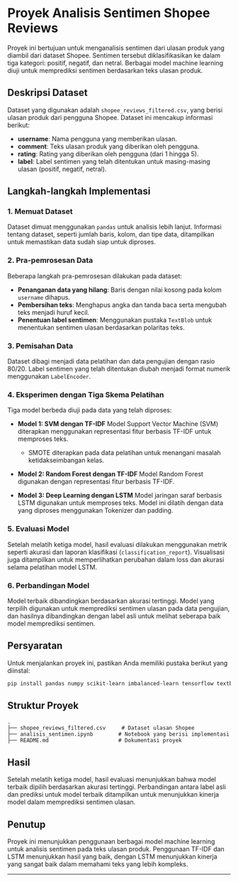 # Proyek Analisis Sentimen Shopee Reviews

Proyek ini bertujuan untuk menganalisis sentimen dari ulasan produk yang diambil dari dataset Shopee. Sentimen tersebut diklasifikasikan ke dalam tiga kategori: positif, negatif, dan netral. Berbagai model machine learning diuji untuk memprediksi sentimen berdasarkan teks ulasan produk.

## Deskripsi Dataset

Dataset yang digunakan adalah `shopee_reviews_filtered.csv`, yang berisi ulasan produk dari pengguna Shopee. Dataset ini mencakup informasi berikut:

- **username**: Nama pengguna yang memberikan ulasan.
- **comment**: Teks ulasan produk yang diberikan oleh pengguna.
- **rating**: Rating yang diberikan oleh pengguna (dari 1 hingga 5).
- **label**: Label sentimen yang telah ditentukan untuk masing-masing ulasan (positif, negatif, netral).

## Langkah-langkah Implementasi

### 1. **Memuat Dataset**
Dataset dimuat menggunakan `pandas` untuk analisis lebih lanjut. Informasi tentang dataset, seperti jumlah baris, kolom, dan tipe data, ditampilkan untuk memastikan data sudah siap untuk diproses.

### 2. **Pra-pemrosesan Data**
Beberapa langkah pra-pemrosesan dilakukan pada dataset:

- **Penanganan data yang hilang**: Baris dengan nilai kosong pada kolom `username` dihapus.
- **Pembersihan teks**: Menghapus angka dan tanda baca serta mengubah teks menjadi huruf kecil.
- **Penentuan label sentimen**: Menggunakan pustaka `TextBlob` untuk menentukan sentimen ulasan berdasarkan polaritas teks.

### 3. **Pemisahan Data**
Dataset dibagi menjadi data pelatihan dan data pengujian dengan rasio 80/20. Label sentimen yang telah ditentukan diubah menjadi format numerik menggunakan `LabelEncoder`.

### 4. **Eksperimen dengan Tiga Skema Pelatihan**
Tiga model berbeda diuji pada data yang telah diproses:

- **Model 1: SVM dengan TF-IDF**
  Model Support Vector Machine (SVM) diterapkan menggunakan representasi fitur berbasis TF-IDF untuk memproses teks.
  - SMOTE diterapkan pada data pelatihan untuk menangani masalah ketidakseimbangan kelas.
  
- **Model 2: Random Forest dengan TF-IDF**
  Model Random Forest digunakan dengan representasi fitur berbasis TF-IDF.

- **Model 3: Deep Learning dengan LSTM**
  Model jaringan saraf berbasis LSTM digunakan untuk memproses teks. Model ini dilatih dengan data yang diproses menggunakan Tokenizer dan padding.

### 5. **Evaluasi Model**
Setelah melatih ketiga model, hasil evaluasi dilakukan menggunakan metrik seperti akurasi dan laporan klasifikasi (`classification_report`). Visualisasi juga ditampilkan untuk memperlihatkan perubahan dalam loss dan akurasi selama pelatihan model LSTM.

### 6. **Perbandingan Model**
Model terbaik dibandingkan berdasarkan akurasi tertinggi. Model yang terpilih digunakan untuk memprediksi sentimen ulasan pada data pengujian, dan hasilnya dibandingkan dengan label asli untuk melihat seberapa baik model memprediksi sentimen.

## Persyaratan

Untuk menjalankan proyek ini, pastikan Anda memiliki pustaka berikut yang diinstal:

```bash
pip install pandas numpy scikit-learn imbalanced-learn tensorflow textblob matplotlib
```

## Struktur Proyek

```
.
├── shopee_reviews_filtered.csv     # Dataset ulasan Shopee
├── analisis_sentimen.ipynb        # Notebook yang berisi implementasi
├── README.md                      # Dokumentasi proyek
```

## Hasil

Setelah melatih ketiga model, hasil evaluasi menunjukkan bahwa model terbaik dipilih berdasarkan akurasi tertinggi. Perbandingan antara label asli dan prediksi untuk model terbaik ditampilkan untuk menunjukkan kinerja model dalam memprediksi sentimen ulasan.

## Penutup

Proyek ini menunjukkan penggunaan berbagai model machine learning untuk analisis sentimen pada teks ulasan produk. Penggunaan TF-IDF dan LSTM menunjukkan hasil yang baik, dengan LSTM menunjukkan kinerja yang sangat baik dalam memahami teks yang lebih kompleks.

---
